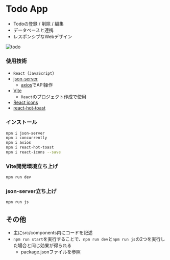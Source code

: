 # Todo App
- Todoの登録 / 削除 / 編集
- データベースと連携
- レスポンシブなWebデザイン

![todo](https://github.com/clumsyg/TodoApp/assets/154292137/d849b099-44fd-4150-9201-d1da2bc7c9fa)

### 使用技術
- `React`（`JavaScript`）
- [json-server](https://github.com/typicode/json-server)
    - [axios](https://axios-http.com)でAPI操作
- [Vite](https://ja.vitejs.dev)
    - `React`のプロジェクト作成で使用
- [React icons](https://react-icons.github.io/react-icons/)
- [react-hot-toast](https://react-hot-toast.com)

### インストール
```bash
npm i json-server
npm i concurrently
npm i axios
npm i react-hot-toast
npm i react-icons --save
```

### Vite開発環境立ち上げ
```bash
npm run dev
```

### json-server立ち上げ
```bash
npm run js
```

## その他
- 主にsrc/components内にコードを記述
- `npm run start`を実行することで、`npm run dev`と`npm run js`の2つを実行した場合と同じ効果が得られる
    - package.jsonファイルを参照